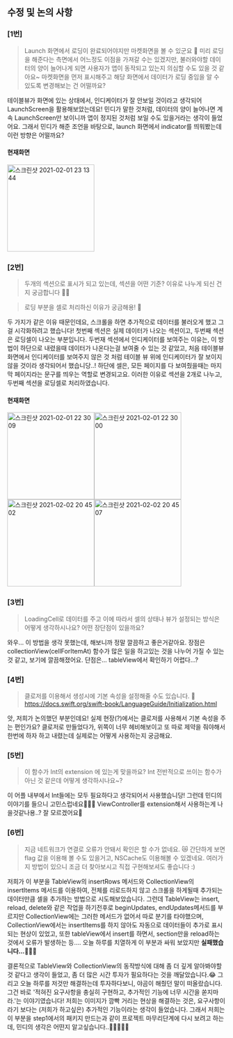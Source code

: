 ## 수정 및 논의 사항

### [1번]
> Launch 화면에서 로딩이 완료되어야지만 마켓화면을 볼 수 있군요 🤔
미리 로딩을 해준다는 측면에서 어느정도 이점을 가져갈 수는 있겠지만, 불러와야할 데이터의 양이 늘어나게 되면 사용자가 앱이 동작되고 있는지 의심할 수도 있을 것 같아요~
마켓화면을 먼저 표시해주고 해당 화면에서 데이터가 로딩 중임을 알 수 있도록 변경해보는 건 어떨까요?

테이블뷰가 화면에 있는 상태에서, 인디케이터가 잘 안보일 것이라고 생각되어 LaunchScreen을 활용해보았는데요!
민디가 말한 것처럼, 데이터의 양이 늘어나면 계속 LaunchScreen만 보이니까 앱이 정지된 것처럼 보일 수도 있을거라는 생각이 들었어요.
그래서 민디가 해준 조언을 바탕으로, launch 화면에서 indicator를 띄워봤는데 이런 방향은 어떨까요?

#### 현재화면
<img width="200" alt="스크린샷 2021-02-01 23 13 44" src="https://user-images.githubusercontent.com/49546979/106471919-7b120900-64e5-11eb-92ca-a64c3622e7f6.png">


### [2번]
> 두개의 섹션으로 표시가 되고 있는데, 섹션을 어떤 기준? 이유로 나누게 되신 건지 궁금합니다 🙋‍♀️

> 로딩 부분을 셀로 처리하신 이유가 궁금해용! 👀

두 가지가 같은 이유 때문인데요, 스크롤을 하면 추가적으로 데이터를 불러오게 했고 그걸 시각화하려고 했습니다!
첫번째 섹션은 실제 데이터가 나오는 섹션이고, 두번째 섹션은 로딩셀이 나오는 부분입니다.
두번재 섹션에서 인디케이터를 보여주는 이유는, 이 방법이 하단으로 내렸을때 데이터가 나온다는걸 보여줄 수 있는 것 같았고, 
처음 테이블뷰 화면에서 인디케이터를 보여주지 않은 것 처럼 테이블 뷰 위에 인디케이터가 잘 보이지 않을 것이라 생각되어서 했습니당..!
하단에 셀은, 모든 페이지를 다 보여줬을때는 마지막 페이지라는 문구를 띄우는 역할로 변경되고요.
이러한 이유로 섹션을 2개로 나누고, 두번째 섹션을 로딩셀로 처리하였습니다.

#### 현재화면
<img width="200" alt="스크린샷 2021-02-01 22 30 09" src="https://user-images.githubusercontent.com/49546979/106472024-9bda5e80-64e5-11eb-933c-20900482f343.png"><img width="200" alt="스크린샷 2021-02-01 22 30 00" src="https://user-images.githubusercontent.com/49546979/106472029-9d0b8b80-64e5-11eb-8687-a02f9b87f776.png">
<img width="200" alt="스크린샷 2021-02-02 20 45 02" src="https://user-images.githubusercontent.com/49546979/106595905-9d645f00-6597-11eb-994e-72c4b7833478.png"><img width="200" alt="스크린샷 2021-02-02 20 45 07" src="https://user-images.githubusercontent.com/49546979/106595907-9e958c00-6597-11eb-9600-6dc99f9478f1.png">



### [3번]
> LoadingCell로 데이터를 주고 이에 따라서 셀의 상태나 뷰가 설정되는 방식은 어떻게 생각하시나요? 어떤 장단점이 있을까요?

와우... 이 방법을 생각 못했는데, 해보니까 정말 깔끔하고 좋은거같아요.
장점은 collectionView(cellForItemAt) 함수가 많은 일을 하고있는 것을 나누어 가질 수 있는 것 같고, 보기에 깔끔해졌어요.
단점은... tableView에서 확인하기 어렵다...?

### [4번]
> 클로저를 이용해서 생성시에 기본 속성을 설정해줄 수도 있습니다. 🦖
https://docs.swift.org/swift-book/LanguageGuide/Initialization.html

앗, 저희가 논의했던 부분인데요! 실제 현장(?)에서는 클로저를 사용해서 기본 속성을 주는 편인가요?
클로저로 만들었다가, 위쪽이 너무 헤비해보이고 또 따로 제약을 줘야해서 한번에 하자 하고 내렸는데 실제로는 어떻게 사용하는지 궁금해요.

### [5번]
> 이 함수가 Int의 extension 에 있는게 맞을까요? Int 전반적으로 쓰이는 함수가 아닌 것 같은데 어떻게 생각하시나요~?

이 어플 내부에서 Int들에는 모두 필요하다고 생각되어서 사용했습니당! 그런데 민디의 이야기를 들으니 고민스럽네요🤦🏻‍♀️
ViewController를 extension해서 사용하는게 나을것같나용..? 잘 모르겠어요🤨

### [6번]
> 지금 네트워크가 연결로 오류가 안돼서 확인은 할 수가 없네요. 😿 간단하게 보면 flag 값을 이용해 볼 수도 있을거고, NSCache도 이용해볼 수 있겠네요. 여러가지 방법이 있으니 조금 더 찾아보시고 직접 구현해보셔도 좋습니다 :)

저희가 이 부분을 TableView의 insertRows 메서드와 CollectionView의 insertItems 메서드를 이용하여, 전체를 리로드하지 않고 스크롤을 하게될때 추가되는 데이터만큼 셀을 추가하는 방법으로 시도해보았습니다. 
그런데 TableView는 insert, reload, delete와 같은 작업을 하기전후로 beginUpdates, endUpdates메서드를 부르지만 CollectionView에는 그러한 메서드가 없어서 따로 분기를 타야했으며,
CollectionView에서는 insertItems를 하지 않아도 자동으로 데이터들이 추가로 표시되는 현상이 있었고,
또한 tableView에서 insert를 하면서, section만을 reload하는 것에서 오류가 발생하는 등.... 오늘 하루를 치열하게 이 부분과 싸워 보았지만 __실패했습니다...🤦🏻‍♀️__

결론적으로 TableView와 CollectionView의 동작방식에 대해 좀 더 깊게 알아봐야할 것 같다고 생각이 들었고, 좀 더 많은 시간 투자가 필요하다는 것을 깨달았습니다.😂
그리고 오늘 하루를 저것만 해결하는데 투자하다보니, 야곰이 해줬던 말이 떠올랐습니다.
그건 바로 '적혀진 요구사항을 충실히 구현하고, 추가적인 기능에 너무 시간을 쏟지마라.'는 이야기였습니다!
저희는 이미지가 깜빡 거리는 현상을 해결하는 것은, 요구사항이라기 보다는 (저희가 하고싶은) 추가적인 기능이라는 생각이 들었습니다.
그래서 저희는 이 부분을 step1에서의 패키지 만드는과 같이 프로젝트 마무리단계에 다시 보려고 하는데,
민디의 생각은 어떤지 알고싶습니다..🥺🥺🥺🥺🥺
